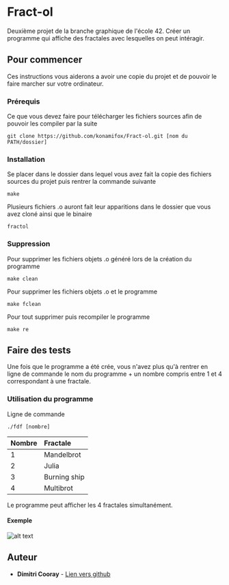 # Fract-ol

Deuxième projet de la branche graphique de l'école 42. Créer un programme qui affiche des fractales avec lesquelles 
on peut intéragir.

## Pour commencer

Ces instructions vous aiderons a avoir une copie du projet et de pouvoir le faire marcher sur votre ordinateur.

### Prérequis

Ce que vous devez faire pour télécharger les fichiers sources afin de pouvoir les compiler par la suite

```
git clone https://github.com/konamifox/Fract-ol.git [nom du PATH/dossier]
```

### Installation

Se placer dans le dossier dans lequel vous avez fait la copie des fichiers sources du projet puis rentrer la commande suivante

```
make
```
Plusieurs fichiers .o auront fait leur apparitions dans le dossier que vous avez cloné ainsi que le binaire

```
fractol
```
### Suppression

Pour supprimer les fichiers objets .o généré lors de la création du programme

```
make clean
```

Pour supprimer les fichiers objets .o et le programme

```
make fclean
```

Pour tout supprimer puis recompiler le programme

```
make re
```

## Faire des tests

Une fois que le programme a été crée, vous n'avez plus qu'à rentrer en ligne de commande le nom du programme + un nombre 
compris entre 1 et 4 correspondant à une fractale.

### Utilisation du programme

Ligne de commande

```
./fdf [nombre]
```

| Nombre |   Fractale   |
| ------ |:------------ |
|    1   | Mandelbrot   |
|    2   | Julia        |
|    3   | Burning ship |
|    4   | Multibrot    |

Le programme peut afficher les 4 fractales simultanément.

#### Exemple
![alt text](https://raw.githubusercontent.com/konamifox/photo/master/Fractol.jpeg?token=AT6ePPXndZr_V9s0HgGJfDy75dVtQkgiks5acdrgwA%3D%3D)


## Auteur

* **Dimitri Cooray** - [Lien vers github](https://github.com/konamifox)
